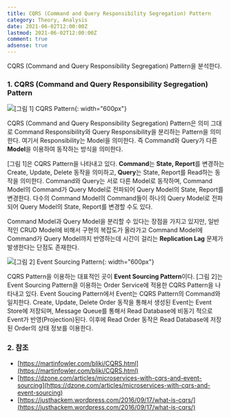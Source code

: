 ```yaml
---
title: CQRS (Command and Query Responsibility Segregation) Pattern
category: Theory, Analysis
date: 2021-06-02T12:00:00Z
lastmod: 2021-06-02T12:00:00Z
comment: true
adsense: true
---
```


CQRS (Command and Query Responsibility Segregation) Pattern을 분석한다.

### 1. CQRS (Command and Query Responsibility Segregation) Pattern

![[그림 1] CQRS Pattern]({{site.baseurl}}/images/theory_analysis/CQRS_Pattern/CQRS_Pattern.PNG){: width="600px"}

CQRS (Command and Query Responsibility Segregation) Pattern은 의미 그대로 Command Responsibility와 Query Responsibility을 분리하는 Pattern을 의미한다. 여기서 Responsibility는 Model을 의미한다. 즉 Command와 Query가 다른 **Model**을 이용하여 동작하는 방식을 의미한다. 

[그림 1]은 CQRS Pattern을 나타내고 있다. **Command**는 **State, Report**를 변경하는 Create, Update, Delete 동작을 의미하고, **Query**는 State, Report를 Read하는 동작을 의미한다. Command와 Query는 서로 다른 Model로 동작하며, Command Model의 Command가 Query Model로 전파되어 Query Model의 State, Report를 변경한다. 다수의 Command Model의 Command들이 하나의 Query Model로 전파되어 Query Model의 State, Report를 변경할 수도 있다. 

Command Model과 Query Model을 분리할 수 있다는 장점을 가지고 있지만, 일반적인 CRUD Model에 비해서 구현의 복잡도가 올라가고 Command Model에 Command가 Query Model까지 반영하는데 시간이 걸리는 **Replication Lag** 문제가 발생한다는 단점도 존재한다.

![[그림 2] Event Sourcing Pattern]({{site.baseurl}}/images/theory_analysis/CQRS_Pattern/Event_Sourcing_Pattern.PNG){: width="600px"}

CQRS Pattern을 이용하는 대표적인 곳이 **Event Sourcing Pattern**이다. [그림 2]는 Event Sourcing Pattern을 이용하는 Order Service에 적용한 CQRS Pattern을 나타내고 있다. Event Soucing Pattern에서 Event는 CQRS Pattern의 Command와 일치한다. Create, Update, Delete Order 동작을 통해서 생성된 Event는 Event Store에 저장되며, Message Queue를 통해서 Read Database에 비동기 적으로 Event가 반영(Projection)된다. 이후에 Read Order 동작은 Read Database에 저장된 Order의 상태 정보를 이용한다.

### 2. 참조

* [https://martinfowler.com/bliki/CQRS.html](https://martinfowler.com/bliki/CQRS.html)
* [https://dzone.com/articles/microservices-with-cqrs-and-event-sourcing](https://dzone.com/articles/microservices-with-cqrs-and-event-sourcing)
* [https://justhackem.wordpress.com/2016/09/17/what-is-cqrs/](https://justhackem.wordpress.com/2016/09/17/what-is-cqrs/)